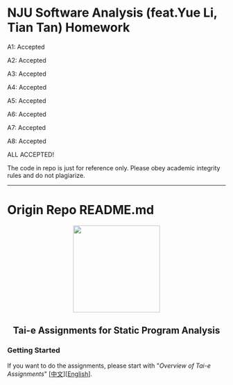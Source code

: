 # NJU Software Analysis (feat.Yue Li, Tian Tan) Homework

A1: Accepted

A2: Accepted

A3: Accepted

A4: Accepted

A5: Accepted

A6: Accepted

A7: Accepted

A8: Accepted

ALL ACCEPTED!

The code in repo is just for reference only. Please obey academic integrity rules and do not plagiarize.

------

# Origin Repo README.md

<div align="center">
  <a href="https://tai-e.pascal-lab.net/">
    <img src="https://tai-e.pascal-lab.net/o-tai-e.webp" height="200">
  </a>

## Tai-e Assignments for Static Program Analysis
</div>

### Getting Started

If you want to do the assignments, please start with "*Overview of Tai-e Assignments*" [[中文](https://tai-e.pascal-lab.net/intro/overview.html)][[English](https://tai-e.pascal-lab.net/en/intro/overview.html)].
